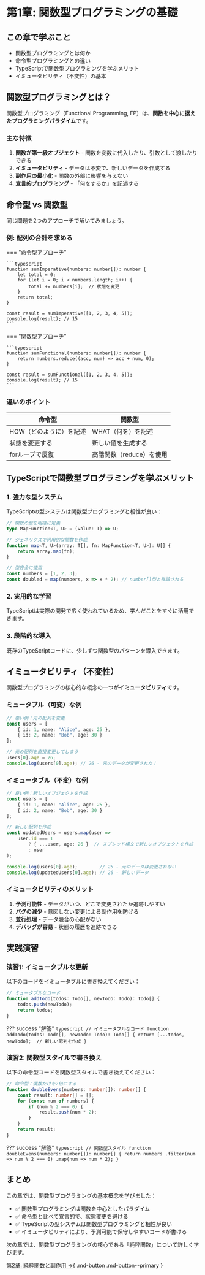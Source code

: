 # 第1章: 関数型プログラミングの基礎

## この章で学ぶこと

- 関数型プログラミングとは何か
- 命令型プログラミングとの違い
- TypeScriptで関数型プログラミングを学ぶメリット
- イミュータビリティ（不変性）の基本

## 関数型プログラミングとは？

関数型プログラミング（Functional Programming, FP）は、**関数を中心に据えたプログラミングパラダイム**です。

### 主な特徴

1. **関数が第一級オブジェクト** - 関数を変数に代入したり、引数として渡したりできる
2. **イミュータビリティ** - データは不変で、新しいデータを作成する
3. **副作用の最小化** - 関数の外部に影響を与えない
4. **宣言的プログラミング** - 「何をするか」を記述する

## 命令型 vs 関数型

同じ問題を2つのアプローチで解いてみましょう。

### 例: 配列の合計を求める

=== "命令型アプローチ"

    ```typescript
    function sumImperative(numbers: number[]): number {
        let total = 0;
        for (let i = 0; i < numbers.length; i++) {
            total += numbers[i];  // 状態を変更
        }
        return total;
    }

    const result = sumImperative([1, 2, 3, 4, 5]);
    console.log(result); // 15
    ```

=== "関数型アプローチ"

    ```typescript
    function sumFunctional(numbers: number[]): number {
        return numbers.reduce((acc, num) => acc + num, 0);
    }

    const result = sumFunctional([1, 2, 3, 4, 5]);
    console.log(result); // 15
    ```

### 違いのポイント

| 命令型 | 関数型 |
|--------|--------|
| HOW（どのように）を記述 | WHAT（何を）を記述 |
| 状態を変更する | 新しい値を生成する |
| forループで反復 | 高階関数（reduce）を使用 |

## TypeScriptで関数型プログラミングを学ぶメリット

### 1. 強力な型システム

TypeScriptの型システムは関数型プログラミングと相性が良い：

```typescript
// 関数の型を明確に定義
type MapFunction<T, U> = (value: T) => U;

// ジェネリクスで汎用的な関数を作成
function map<T, U>(array: T[], fn: MapFunction<T, U>): U[] {
    return array.map(fn);
}

// 型安全に使用
const numbers = [1, 2, 3];
const doubled = map(numbers, x => x * 2); // number[]型と推論される
```

### 2. 実用的な学習

TypeScriptは実際の開発で広く使われているため、学んだことをすぐに活用できます。

### 3. 段階的な導入

既存のTypeScriptコードに、少しずつ関数型のパターンを導入できます。

## イミュータビリティ（不変性）

関数型プログラミングの核心的な概念の一つが**イミュータビリティ**です。

### ミュータブル（可変）な例

```typescript
// 悪い例：元の配列を変更
const users = [
    { id: 1, name: "Alice", age: 25 },
    { id: 2, name: "Bob", age: 30 }
];

// 元の配列を直接変更してしまう
users[0].age = 26;
console.log(users[0].age); // 26 - 元のデータが変更された！
```

### イミュータブル（不変）な例

```typescript
// 良い例：新しいオブジェクトを作成
const users = [
    { id: 1, name: "Alice", age: 25 },
    { id: 2, name: "Bob", age: 30 }
];

// 新しい配列を作成
const updatedUsers = users.map(user =>
    user.id === 1 
        ? { ...user, age: 26 }  // スプレッド構文で新しいオブジェクトを作成
        : user
);

console.log(users[0].age);        // 25 - 元のデータは変更されない
console.log(updatedUsers[0].age); // 26 - 新しいデータ
```

### イミュータビリティのメリット

1. **予測可能性** - データがいつ、どこで変更されたか追跡しやすい
2. **バグの減少** - 意図しない変更による副作用を防げる
3. **並行処理** - データ競合の心配がない
4. **デバッグが容易** - 状態の履歴を追跡できる

## 実践演習

### 演習1: イミュータブルな更新

以下のコードをイミュータブルに書き換えてください：

```typescript
// ミュータブルなコード
function addTodo(todos: Todo[], newTodo: Todo): Todo[] {
    todos.push(newTodo);
    return todos;
}
```

??? success "解答"
    ```typescript
    // イミュータブルなコード
    function addTodo(todos: Todo[], newTodo: Todo): Todo[] {
        return [...todos, newTodo];  // 新しい配列を作成
    }
    ```

### 演習2: 関数型スタイルで書き換え

以下の命令型コードを関数型スタイルで書き換えてください：

```typescript
// 命令型：偶数だけを2倍にする
function doubleEvens(numbers: number[]): number[] {
    const result: number[] = [];
    for (const num of numbers) {
        if (num % 2 === 0) {
            result.push(num * 2);
        }
    }
    return result;
}
```

??? success "解答"
    ```typescript
    // 関数型スタイル
    function doubleEvens(numbers: number[]): number[] {
        return numbers
            .filter(num => num % 2 === 0)
            .map(num => num * 2);
    }
    ```

## まとめ

この章では、関数型プログラミングの基本概念を学びました：

- ✅ 関数型プログラミングは関数を中心としたパラダイム
- ✅ 命令型と比べて宣言的で、状態変更を避ける
- ✅ TypeScriptの型システムは関数型プログラミングと相性が良い
- ✅ イミュータビリティにより、予測可能で保守しやすいコードが書ける

次の章では、関数型プログラミングの核心である「純粋関数」について詳しく学びます。

[第2章: 純粋関数と副作用 →](../chapter02/index.md){ .md-button .md-button--primary }